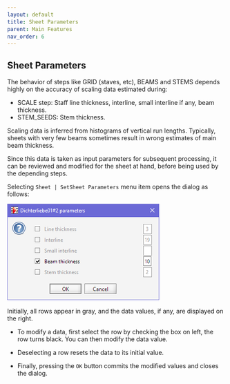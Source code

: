 ```yaml
---
layout: default
title: Sheet Parameters
parent: Main Features
nav_order: 6
---
```

## Sheet Parameters

The behavior of steps like GRID (staves, etc), BEAMS and STEMS depends highly on the accuracy
of scaling data estimated during:

* SCALE step: Staff line thickness, interline, small interline if any, beam thickness.
* STEM_SEEDS: Stem thickness.

Scaling data is inferred from histograms of vertical run lengths.
Typically, sheets with very few beams sometimes result in wrong estimates of main beam thickness.

Since this data is taken as input parameters for subsequent processing, it can be reviewed and
modified for the sheet at hand, before being used by the depending steps.

Selecting `Sheet | SetSheet Parameters` menu item opens the dialog as follows:

![](../assets/sheet_parameters.png)

Initially, all rows appear in gray, and the data values, if any, are displayed on the right.

* To modify a data, first select the row by checking the box on left, the row turns black.
You can then modify the data value.

* Deselecting a row resets the data to its initial value.

* Finally, pressing the `OK` button commits the modified values and closes the dialog.
